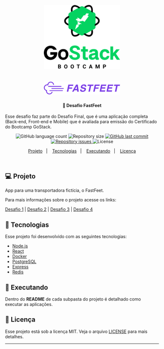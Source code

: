 <div align="center">
    <img alt="FastFeet" title="#delicinha" src=".github/gostack.png" width="250px" />
</div>
<h1 align="center">
    <img alt="FastFeet" title="#delicinha" src=".github/fastfeet.png" width="250px" />
    
</h1>

<h4 align="center">
  🚀 Desafio FastFeet
</h4>

<p>
Esse desafio faz parte do Desafio Final, que é uma aplicação completa (Back-end, Front-end e Mobile) que é avaliada para emissão do Certificado do Bootcamp GoStack.
</p>

<p align="center">
  <img alt="GitHub language count" src="https://img.shields.io/github/languages/count/WallysonGalvao/rocketseat-desafio-fastfeet">

  <img alt="Repository size" src="https://img.shields.io/github/repo-size/WallysonGalvao/rocketseat-desafio-fastfeet">
  
  <a href="https://github.com/WallysonGalvao/rocketseat-desafio-fastfeet/commits/master">
    <img alt="GitHub last commit" src="https://img.shields.io/github/last-commit/WallysonGalvao/rocketseat-desafio-fastfeet">
  </a>

  <a href="https://github.com/WallysonGalvao/rocketseat-desafio-fastfeet/issues">
    <img alt="Repository issues" src="https://img.shields.io/github/issues/WallysonGalvao/rocketseat-desafio-fastfeet">
  </a>

  <img alt="License" src="https://img.shields.io/badge/license-MIT-brightgreen">
</p>

<p align="center">
  <a href="#-projeto">Projeto</a>&nbsp;&nbsp;&nbsp;|&nbsp;&nbsp;&nbsp;
  <a href="#rocket-tecnologias">Tecnologias</a>&nbsp;&nbsp;&nbsp;|&nbsp;&nbsp;&nbsp;
  <a href="#rocket-executando">Executando</a>&nbsp;&nbsp;&nbsp;|&nbsp;&nbsp;&nbsp;
  <a href="#memo-licença">Licença</a>
</p>
<br>

## 💻 Projeto

App para uma transportadora fictícia, o FastFeet.

<p>Para mais informações sobre o projeto acesse os links:</p>

[Desafio 1](https://github.com/rocketseat/bootcamp-gostack-desafio-02) | [Desafio 2](https://github.com/rocketseat/bootcamp-gostack-desafio-03) | [Desafio 3](https://github.com/rocketseat/bootcamp-gostack-desafio-09) | [Desafio 4](https://github.com/rocketseat/bootcamp-gostack-desafio-10)

## :rocket: Tecnologias

Esse projeto foi desenvolvido com as seguintes tecnologias:

- [Node.js](https://nodejs.org/en/)
- [React](https://reactjs.org/)
- [Docker](https://www.docker.com/)
- [PostgreSQL](https://www.postgresql.org/)
- [Express](https://github.com/expressjs/express)
- [Redis](https://redis.io/)

## :notebook: Executando

Dentro do **README** de cada subpasta do projeto é detalhado como executar as aplicações.

## :memo: Licença

Esse projeto está sob a licença MIT. Veja o arquivo [LICENSE](LICENSE.md) para mais detalhes.

---
